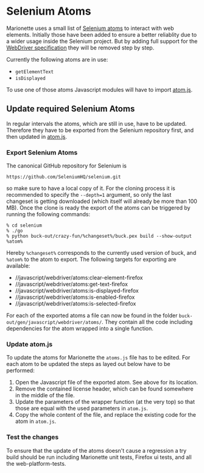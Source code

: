 # Selenium Atoms

Marionette uses a small list of [Selenium atoms] to interact with web elements.
Initially those have been added to ensure a better reliablity due to a wider usage
inside the Selenium project. But by adding full support for the [WebDriver
specification] they will be removed step by step.

Currently the following atoms are in use:

- `getElementText`
- `isDisplayed`

To use one of those atoms Javascript modules will have to import [atom.js].

[Selenium atoms]: https://github.com/SeleniumHQ/selenium/tree/master/javascript/webdriver/atoms
[WebDriver specification]: https://w3c.github.io/webdriver/webdriver-spec.html
[atom.js]: ../atom.js


## Update required Selenium Atoms

In regular intervals the atoms, which are still in use, have to be updated.
Therefore they have to be exported from the Selenium repository first, and then
updated in [atom.js].

### Export Selenium Atoms

The canonical GitHub repository for Selenium is

    https://github.com/SeleniumHQ/selenium.git

so make sure to have a local copy of it. For the cloning process it is
recommended to specify the `--depth=1` argument, so only the last changeset is
getting downloaded (which itself will already be more than 100 MB). Once the
clone is ready the export of the atoms can be triggered by running the following
commands:

    % cd selenium
    % ./go
    % python buck-out/crazy-fun/%changeset%/buck.pex build --show-output %atom%

Hereby `%changeset%` corresponds to the currently used version of buck, and
`%atom%` to the atom to export. The following targets for exporting are available:

* //javascript/webdriver/atoms:clear-element-firefox
* //javascript/webdriver/atoms:get-text-firefox
* //javascript/webdriver/atoms:is-displayed-firefox
* //javascript/webdriver/atoms:is-enabled-firefox
* //javascript/webdriver/atoms:is-selected-firefox

For each of the exported atoms a file can now be found in the folder
`buck-out/gen/javascript/webdriver/atoms/`. They contain all the code including
dependencies for the atom wrapped into a single function.

### Update atom.js

To update the atoms for Marionette the `atoms.js` file has to be edited. For
each atom to be updated the steps as layed out below have to be performed:

1. Open the Javascript file of the exported atom. See above for its location.
2. Remove the contained license header, which can be found somewhere in the
   middle of the file.
3. Update the parameters of the wrapper function (at the very top) so that those
   are equal with the used parameters in `atom.js`.
4. Copy the whole content of the file, and replace the existing code for the atom
   in `atom.js`.

### Test the changes

To ensure that the update of the atoms doesn't cause a regression a try build
should be run including Marionette unit tests, Firefox ui tests, and all the
web-platform-tests.

